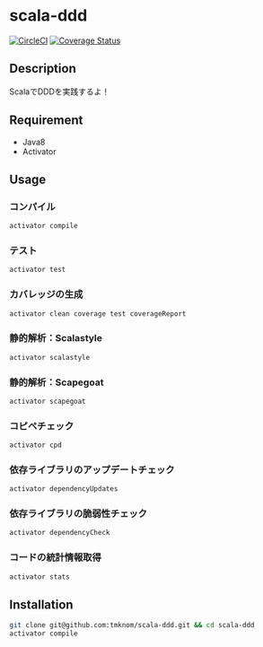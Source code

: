 # scala-ddd

[![CircleCI](https://circleci.com/gh/tmknom/scala-ddd/tree/master.svg?style=svg)](https://circleci.com/gh/tmknom/scala-ddd/tree/master)
[![Coverage Status](https://coveralls.io/repos/github/tmknom/scala-ddd/badge.svg?branch=master)](https://coveralls.io/github/tmknom/scala-ddd?branch=master)


## Description

ScalaでDDDを実践するよ！


## Requirement

* Java8
* Activator


## Usage

### コンパイル

```bash
activator compile
```

### テスト

```bash
activator test
```

### カバレッジの生成

```bash
activator clean coverage test coverageReport
```

### 静的解析：Scalastyle

```bash
activator scalastyle
```

### 静的解析：Scapegoat

```bash
activator scapegoat
```

### コピペチェック

```bash
activator cpd
```

### 依存ライブラリのアップデートチェック

```bash
activator dependencyUpdates
```

### 依存ライブラリの脆弱性チェック

```bash
activator dependencyCheck
```

### コードの統計情報取得

```bash
activator stats
```


## Installation

```bash
git clone git@github.com:tmknom/scala-ddd.git && cd scala-ddd
activator compile
```
